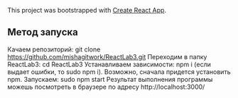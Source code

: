This project was bootstrapped with [Create React App](https://github.com/facebook/create-react-app).

## Метод запуска
Качаем репозиторий: git clone https://github.com/mishagitwork/ReactLab3.git 
Переходим в папку ReactLab3: cd ReactLab3
Устанавливаем зависимости: npm i (если выдает ошибки, то sudo npm i). Возможно, сначала придется установить npm.
Запускаем: sudo npm start
Результат выполнения программы можешь посмотреть в браузере по адресу http://localhost:3000/
